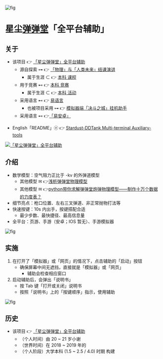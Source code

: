 <!-- ![fig](https://raw.githubusercontent.com/ChenZhu-Xie/Stardust_DDTank/master/img/logo.jpg "Logo for Stardust-DDTank Multi-terminal Auxiliary-tools") -->
![fig](https://gitee.com/ChenZhu-Xie/Stardust_DDTank/raw/master/img/logo.jpg "「星尘弹弹堂」全平台辅助 logo")

# 星尘[弹弹堂](https://www.ddtank.com)「全平台辅助」

## 关于
<!-- * 该项目 👉 [「星尘[弹弹堂](https://www.ddtank.com)」全平台辅助](https://gitee.com/ChenZhu-Xie/Stardust_DDTank) -->
* 该项目 👉 [「星尘弹弹堂」全平台辅助](https://gitee.com/ChenZhu-Xie/Stardust_DDTank)
    * 源自探索 ⊶ 👉 [「物理」与「人类未来」结课演讲](https://gitee.com/ChenZhu-Xie/undergraduate_courses/tree/master/05__2.3__Courses_Presentations/2__2.2__「Physics_and_the_future_of_mankind」_Speach__1.0_year)
        * 属于生涯 ⊂ 👉 [本科 课程](https://gitee.com/ChenZhu-Xie/undergraduate_courses)
    * 用于竞赛 ⊷ 👉 [本科 竞赛](https://gitee.com/ChenZhu-Xie/undergraduate_activities/tree/master/07__3.2__Self_Competitions)
        * 属于生涯 ⊂ 👉 [本科 活动](https://gitee.com/ChenZhu-Xie/undergraduate_activities)
    * 采用语言 ⊷ 👉 [易语言](https://www.eyuyan.com)
        <!-- * 也被项目采用 ⊶ 👉 [模拟器端[「决斗之城」](https://tieba.baidu.com/f?kw=%E5%86%B3%E6%96%97%E4%B9%8B%E5%9F%8E&ie=utf-8&tp=0)挂机助手](https://gitee.com/ChenZhu-Xie/Hanging_Assist__for__Dueling_City) -->
        * 也被项目采用 ⊶ 👉 [模拟器端「决斗之城」挂机助手](https://gitee.com/ChenZhu-Xie/Hanging_Assist__for__Dueling_City)
    * 采用语言 ⊷ 👉[「易安卓」](https://www.e4asoft.com)
<!-- * English「README」ⓔ 👉 [Stardust-[DDTank](https://www.ddtank.com) Multi-terminal Auxiliary-tools](https://github.com/ChenZhu-Xie/Stardust_DDTank) -->
* English「README」ⓔ 👉 [Stardust-DDTank Multi-terminal Auxiliary-tools](https://github.com/ChenZhu-Xie/Stardust_DDTank)

[![「星尘弹弹堂」全平台辅助](https://gitee.com/ChenZhu-Xie/Stardust_DDTank/raw/master/img/shot2.png)](https://www.bilibili.com/video/BV1Ay421B7a4 "「星尘弹弹堂」全平台辅助")

## 介绍
* 数学模型：空气阻力正比于 -kv 的外弹道模型
    * 其他模型 ✉ 👉[浅析弹弹堂物理模型](https://www.52pojie.cn/thread-1132459-1-1.html)
    * 其他模型 ✉ 👉[python带你求解弹弹堂炮弹物理模型——制作十万个数据的力度表？](https://www.bilibili.com/video/BV1ze4y1J7Hu)
* 细节亮点：枪口位置、左右三叉弹道、非正常抛物打法等
* 快速按键：10s 内出手，按键搭配合适
    * 最少步数、最快捷径、最高信息量
* 全平台：页游、手游（安卓；IOS 暂无）、手游模拟器

<!-- ![fig](https://raw.githubusercontent.com/ChenZhu-Xie/Stardust_DDTank/master/img/2.星尘辅助2图.png "The mathematical model of the Stardust-DDTank Auxiliary-tool on Mobile") -->
![fig](https://gitee.com/ChenZhu-Xie/Stardust_DDTank/raw/master/img/2.星尘辅助2图.png "「星尘弹弹堂」手游辅助效果，及其数学模型")

## 实施
1. 在打开了「模拟器」或「网页」的情况下，点击辅助的「启动」按钮
    * 确保屏幕中间无遮挡，直接就是「模拟器」或「网页」
        * 辅助会检查相应窗口
2. 启动辅助后，会弹出「说明书」
    * 按 Tab 键「打开或关闭」说明书
    * 按照「说明书」上的「按键顺序」指示，使用辅助

<!-- ![fig](https://raw.githubusercontent.com/ChenZhu-Xie/Stardust_DDTank/master/img/3.星尘辅助3图.png "The demonstrations of Stardust-DDTank Auxiliary-tools on Multi-ends: Webpage & Emulator") -->
![fig](https://gitee.com/ChenZhu-Xie/Stardust_DDTank/raw/master/img/3.星尘辅助3图.png "「星尘弹弹堂」网页端、模拟器端辅助效果")

## 历史
<!-- * 该项目 👉 [「星尘[弹弹堂](https://www.ddtank.com)」全平台辅助](https://gitee.com/ChenZhu-Xie/Stardust_DDTank) -->
* 该项目 👉 [「星尘弹弹堂」全平台辅助](https://gitee.com/ChenZhu-Xie/Stardust_DDTank)
    * （个人时间）由 20 ~ 21 岁小谢
    * （世界时间）在 2018 ~ 2019 年的 
    * （个人阶段）大学本科 (1.5 ~ 2.5 / 4.0) 时期 构建

<!-- ## 软件架构
软件架构说明


## 安装教程

1.  xxxx
2.  xxxx
3.  xxxx

## 使用说明

1.  xxxx
2.  xxxx
3.  xxxx

## 参与贡献

1.  Fork 本仓库
2.  新建 Feat_xxx 分支
3.  提交代码
4.  新建 Pull Request


## 特技

1.  使用 Readme\_XXX.md 来支持不同的语言，例如 Readme\_en.md, Readme\_zh.md
2.  Gitee 官方博客 [blog.gitee.com](https://blog.gitee.com)
3.  你可以 [https://gitee.com/explore](https://gitee.com/explore) 这个地址来了解 Gitee 上的优秀开源项目
4.  [GVP](https://gitee.com/gvp) 全称是 Gitee 最有价值开源项目，是综合评定出的优秀开源项目
5.  Gitee 官方提供的使用手册 [https://gitee.com/help](https://gitee.com/help)
6.  Gitee 封面人物是一档用来展示 Gitee 会员风采的栏目 [https://gitee.com/gitee-stars/](https://gitee.com/gitee-stars/) -->

